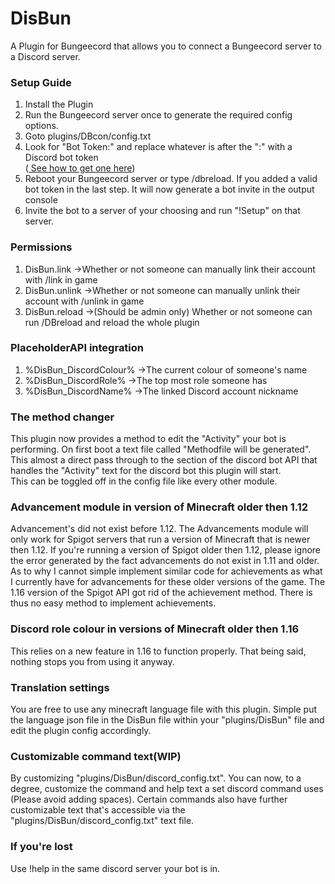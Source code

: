 # DisBun
A Plugin for Bungeecord that allows you to connect a Bungeecord server to a Discord server. </br> 

<h3>Setup Guide</h3> 

1) Install the Plugin  </br> 
2) Run the Bungeecord server once to generate the required config options.  </br> 
3) Goto plugins/DBcon/config.txt  </br> 
4) Look for "Bot Token:" and replace whatever is after the ":" with a Discord bot token  </br> 
(<a href="https://discordpy.readthedocs.io/en/latest/discord.html"> See how to get one here</a>)  </br> 
5) Reboot your Bungeecord server or type /dbreload. If you added a valid bot token in the last step. It will now generate a bot invite in the output console </br> 
6) Invite the bot to a server of your choosing and run "!Setup" on that server. </br> 

<h3>Permissions</h3>

1) DisBun.link ->Whether or not someone can manually link their account with /link in game </br> 
2) DisBun.unlink ->Whether or not someone can manually unlink their account with /unlink in game </br>
3) DisBun.reload ->(Should be admin only) Whether or not someone can run /DBreload and reload the whole plugin </br>

<h3>PlaceholderAPI integration</h3>

1) %DisBun_DiscordColour% ->The current colour of someone's name 
2) %DisBun_DiscordRole% ->The top most role someone has 
3) %DisBun_DiscordName% ->The linked Discord account nickname

<h3>The method changer</h3>
This plugin now provides a method to edit the "Activity" your bot is performing. On first boot a text file called "Methodfile will be generated". This almost a direct pass through to the section of the discord bot API that handles the "Activity" text for the discord bot this plugin will start. </br>
This can be toggled off in the config file like every other module.</br>

<h3>Advancement module in version of Minecraft older then 1.12</h3>
Advancement's did not exist before 1.12. The Advancements module will only work for Spigot servers that run a version of Minecraft that is newer then 1.12.
If you're running a version of Spigot older then 1.12, please ignore the error generated by the fact advancements do not exist in 1.11 and older. As to why I cannot simple implement similar code for achievements as what I currently have for advancements for these older versions of the game. The 1.16 version of the Spigot API got rid of the achievement method. There is thus no easy method to implement achievements.</br>

<h3>Discord role colour in versions of Minecraft older then 1.16</h3>
This relies on a new feature in 1.16 to function properly. That being said, nothing stops you from using it anyway.</br>

<h3>Translation settings</h3>
You are free to use any minecraft language file with this plugin. Simple put the language json file in the DisBun file within your "plugins/DisBun" file and edit the plugin config accordingly. 

<h3>Customizable command text(WIP)</h3>
By customizing "plugins/DisBun/discord_config.txt". You can now, to a degree, customize the command and help text a set discord command uses (Please avoid adding spaces). Certain commands also have further customizable text that's accessible via the "plugins/DisBun/discord_config.txt" text file.

<h3>If you're lost</h3> 
Use !help in the same discord server your bot is in. </br> 
